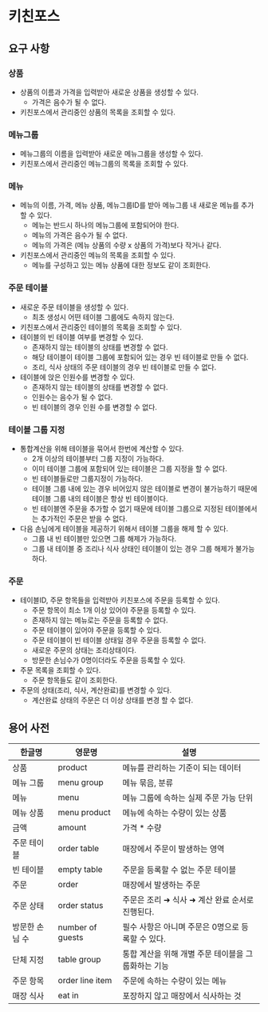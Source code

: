 # 키친포스

## 요구 사항
### 상품
- 상품의 이름과 가격을 입력받아 새로운 상품을 생성할 수 있다.  
  - 가격은 음수가 될 수 없다.
- 키친포스에서 관리중인 상품의 목록을 조회할 수 있다.

### 메뉴그룹
- 메뉴그룹의 이름을 입력받아 새로운 메뉴그룹을 생성할 수 있다.
- 키친포스에서 관리중인 메뉴그룹의 목록을 조회할 수 있다.

### 메뉴
- 메뉴의 이름, 가격, 메뉴 상품, 메뉴그룹ID를 받아 메뉴그룹 내 새로운 메뉴를 추가할 수 있다.
  - 메뉴는 반드시 하나의 메뉴그룹에 포함되어야 한다.
  - 메뉴의 가격은 음수가 될 수 없다.
  - 메뉴의 가격은 (메뉴 상품의 수량 x 상품의 가격)보다 작거나 같다.
- 키친포스에서 관리중인 메뉴의 목록을 조회할 수 있다.
  - 메뉴를 구성하고 있는 메뉴 상품에 대한 정보도 같이 조회한다.

### 주문 테이블
- 새로운 주문 테이블을 생성할 수 있다.
  - 최초 생성시 어떤 테이블 그룹에도 속하지 않는다. 
- 키친포스에서 관리중인 테이블의 목록을 조회할 수 있다.
- 테이블의 빈 테이블 여부를 변경할 수 있다.
  - 존재하지 않는 테이블의 상태를 변경할 수 없다.
  - 해당 테이블이 테이블 그룹에 포함되어 있는 경우 빈 테이블로 만들 수 없다. 
  - 조리, 식사 상태의 주문 테이블의 경우 빈 테이블로 만들 수 없다.
- 테이블에 앉은 인원수를 변경할 수 있다.
  - 존재하지 않는 테이블의 상태를 변경할 수 없다.
  - 인원수는 음수가 될 수 없다.
  - 빈 테이블의 경우 인원 수를 변경할 수 없다.

### 테이블 그룹 지정
- 통합계산을 위해 테이블을 묶어서 한번에 계산할 수 있다.
  - 2개 이상의 테이블부터 그룹 지정이 가능하다.
  - 이미 테이블 그룹에 포함되어 있는 테이블은 그룹 지정을 할 수 없다.
  - 빈 테이블들로만 그룹지정이 가능하다.
  - 테이블 그룹 내에 있는 경우 비어있지 않은 테이블로 변경이 불가능하기 때문에 
    테이블 그룹 내의 테이블은 항상 빈 테이블이다.
  - 빈 테이블엔 주문을 추가할 수 없기 때문에 테이블 그룹으로 지정된 테이블에서는 
    추가적인 주문은 받을 수 없다.
- 다음 손님에게 테이블을 제공하기 위해서 테이블 그룹을 해제 할 수 있다.
  - 그룹 내 빈 테이블만 있으면 그룹 해제가 가능하다.
  - 그룹 내 테이블 중 조리나 식사 상태인 테이블이 있는 경우 그룹 해제가 불가능하다.

### 주문
- 테이블ID, 주문 항목들을 입력받아 키친포스에 주문을 등록할 수 있다.
  - 주문 항목이 최소 1개 이상 있어야 주문을 등록할 수 있다.
  - 존재하지 않는 메뉴로는 주문을 등록할 수 없다.
  - 주문 테이블이 있어야 주문을 등록할 수 있다.
  - 주문 테이블이 빈 테이블 상태일 경우 주문을 등록할 수 없다.
  - 새로운 주문의 상태는 조리상태이다.
  - 방문한 손님수가 0명이더라도 주문을 등록할 수 있다.
- 주문 목록을 조회할 수 있다.
  - 주문 항목들도 같이 조회한다.
- 주문의 상태(조리, 식사, 계산완료)를 변경할 수 있다.
  - 계산완료 상태의 주문은 더 이상 상태를 변경 할 수 없다.

## 용어 사전

| 한글명 | 영문명 | 설명 |
| --- | --- | --- |
| 상품 | product | 메뉴를 관리하는 기준이 되는 데이터 |
| 메뉴 그룹 | menu group | 메뉴 묶음, 분류 |
| 메뉴 | menu | 메뉴 그룹에 속하는 실제 주문 가능 단위 |
| 메뉴 상품 | menu product | 메뉴에 속하는 수량이 있는 상품 |
| 금액 | amount | 가격 * 수량 |
| 주문 테이블 | order table | 매장에서 주문이 발생하는 영역 |
| 빈 테이블 | empty table | 주문을 등록할 수 없는 주문 테이블 |
| 주문 | order | 매장에서 발생하는 주문 |
| 주문 상태 | order status | 주문은 조리 ➜ 식사 ➜ 계산 완료 순서로 진행된다. |
| 방문한 손님 수 | number of guests | 필수 사항은 아니며 주문은 0명으로 등록할 수 있다. |
| 단체 지정 | table group | 통합 계산을 위해 개별 주문 테이블을 그룹화하는 기능 |
| 주문 항목 | order line item | 주문에 속하는 수량이 있는 메뉴 |
| 매장 식사 | eat in | 포장하지 않고 매장에서 식사하는 것 |
